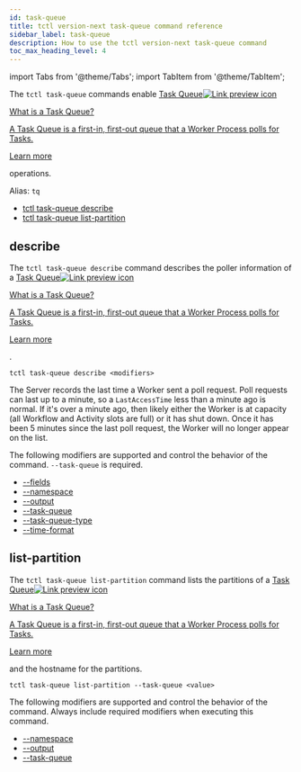 ```yaml
---
id: task-queue
title: tctl version-next task-queue command reference
sidebar_label: task-queue
description: How to use the tctl version-next task-queue command
toc_max_heading_level: 4
---
```


<!-- THIS FILE IS GENERATED. DO NOT EDIT THIS FILE DIRECTLY -->

import Tabs from '@theme/Tabs';
import TabItem from '@theme/TabItem';

The `tctl task-queue` commands enable <a class="tdlp" href="/tasks#task-queue">Task Queue<span class="tdlpiw"><img src="/img/link-preview-icon.svg" alt="Link preview icon" /></span><div class="tdlpc"><p class="tdlppt">What is a Task Queue?</p><p class="tdlppd">A Task Queue is a first-in, first-out queue that a Worker Process polls for Tasks.</p><p class="tdlplm"><a class="tdlplma" href="/tasks#task-queue">Learn more</a></p></div></a> operations.

Alias: `tq`

- [tctl task-queue describe](/temporal-cli/task-queue#describe)
- [tctl task-queue list-partition](/temporal-cli/task-queue#list-partition)

## describe

The `tctl task-queue describe` command describes the poller information of a <a class="tdlp" href="/tasks#task-queue">Task Queue<span class="tdlpiw"><img src="/img/link-preview-icon.svg" alt="Link preview icon" /></span><div class="tdlpc"><p class="tdlppt">What is a Task Queue?</p><p class="tdlppd">A Task Queue is a first-in, first-out queue that a Worker Process polls for Tasks.</p><p class="tdlplm"><a class="tdlplma" href="/tasks#task-queue">Learn more</a></p></div></a>.

`tctl task-queue describe <modifiers>`

The Server records the last time a Worker sent a poll request.
Poll requests can last up to a minute, so a `LastAccessTime` less than a minute ago is normal.
If it's over a minute ago, then likely either the Worker is at capacity (all Workflow and Activity slots are full) or it has shut down.
Once it has been 5 minutes since the last poll request, the Worker will no longer appear on the list.

The following modifiers are supported and control the behavior of the command.
`--task-queue` is required.

- [--fields](/temporal-cli/modifiers#--fields)
- [--namespace](/temporal-cli/modifiers#--namespace)
- [--output](/temporal-cli/modifiers#--output)
- [--task-queue](/temporal-cli/modifiers#--task-queue)
- [--task-queue-type](/temporal-cli/modifiers#--task-queue-type)
- [--time-format](/temporal-cli/modifiers#--time-format)

## list-partition

The `tctl task-queue list-partition` command lists the partitions of a <a class="tdlp" href="/tasks#task-queue">Task Queue<span class="tdlpiw"><img src="/img/link-preview-icon.svg" alt="Link preview icon" /></span><div class="tdlpc"><p class="tdlppt">What is a Task Queue?</p><p class="tdlppd">A Task Queue is a first-in, first-out queue that a Worker Process polls for Tasks.</p><p class="tdlplm"><a class="tdlplma" href="/tasks#task-queue">Learn more</a></p></div></a> and the hostname for the partitions.

`tctl task-queue list-partition --task-queue <value>`

The following modifiers are supported and control the behavior of the command.
Always include required modifiers when executing this command.

- [--namespace](/temporal-cli/modifiers#--namespace)
- [--output](/temporal-cli/modifiers#--output)
- [--task-queue](/temporal-cli/modifiers#--task-queue)
